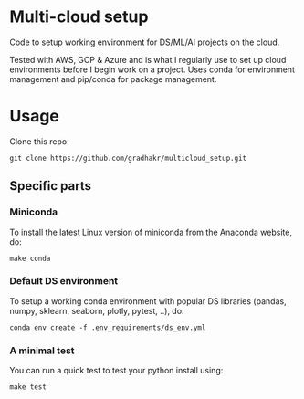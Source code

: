 # Multi-cloud setup

Code to setup working environment for DS/ML/AI projects on the cloud. 

Tested with AWS, GCP & Azure and is what I regularly use to set up cloud environments before I begin work on a project. Uses conda for environment management and pip/conda for package management.

# Usage

Clone this repo:

```
git clone https://github.com/gradhakr/multicloud_setup.git
```

## Specific parts

### Miniconda
To install the latest Linux version of miniconda from the Anaconda website, do:

```
make conda
```
### Default DS environment
To setup a working conda environment with popular DS libraries (pandas, numpy, sklearn, seaborn, plotly, pytest, ..), do:

```
conda env create -f .env_requirements/ds_env.yml
```

### A minimal test
You can run a quick test to test your python install using:

```
make test
```
